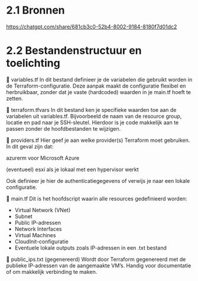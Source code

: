 # 2.1 Bronnen

https://chatgpt.com/share/681cb3c0-52b4-8002-9184-8180f7d01dc2


# 2.2 Bestandenstructuur en toelichting
🔹 variables.tf
In dit bestand definieer je de variabelen die gebruikt worden in de Terraform-configuratie.
Deze aanpak maakt de configuratie flexibel en herbruikbaar, zonder dat je vaste (hardcoded) waarden in je main.tf hoeft te zetten.

🔹 terraform.tfvars
In dit bestand ken je specifieke waarden toe aan de variabelen uit variables.tf.
Bijvoorbeeld de naam van de resource group, locatie en pad naar je SSH-sleutel. Hierdoor is je code makkelijk aan te passen zonder de hoofdbestanden te wijzigen.

🔹 providers.tf
Hier geef je aan welke provider(s) Terraform moet gebruiken.
In dit geval zijn dat:

azurerm voor Microsoft Azure

(eventueel) esxi als je lokaal met een hypervisor werkt

Ook definieer je hier de authenticatiegegevens of verwijs je naar een lokale configuratie.

🔹 main.tf
Dit is het hoofdscript waarin alle resources gedefinieerd worden:

* Virtual Network (VNet)
* Subnet
* Public IP-adressen
* Network Interfaces
* Virtual Machines
* CloudInit-configuratie
* Eventuele lokale outputs zoals IP-adressen in een .txt bestand

🔹 public_ips.txt (gegenereerd)
Wordt door Terraform gegenereerd met de publieke IP-adressen van de aangemaakte VM’s.
Handig voor documentatie of om makkelijk verbinding te maken.
